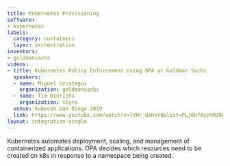 ```yaml
---
title: Kubernetes Provisioning
software:
- kubernetes
labels:
  category: containers
  layer: orchestration
inventors:
- goldmansachs
videos:
- title: Kubernetes Policy Enforcement Using OPA at Goldman Sachs
  speakers:
  - name: Miguel Uzcategui
    organization: goldmansachs
  - name: Tim Hinrichs
    organization: styra
  venue: Kubecon San Diego 2019
  link: https://www.youtube.com/watch?v=lYHr_UaHsYQ&list=PLj6h78yzYM2NDs-iu8WU5fMxINxHXlien&index=140&t=0s
layout: integration-single
---
```

Kubernetes automates deployment, scaling, and management of containerized applications.  OPA decides which resources need to be created on k8s in response to a namespace being created.
